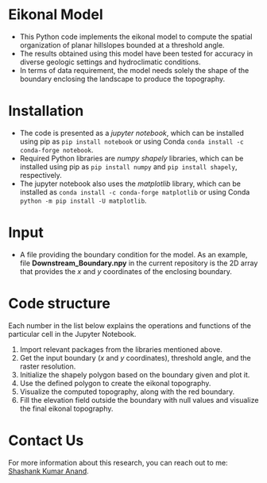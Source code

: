 # Eikonal Model

- This Python code implements the eikonal model to compute the spatial organization of planar hillslopes bounded at a threshold angle.
- The results obtained using this model have been tested for accuracy in diverse geologic settings and hydroclimatic conditions.
- In terms of data requirement, the model needs solely the shape of the boundary enclosing the landscape to produce the topography.
  
# Installation

- The code is presented as a *jupyter notebook*, which can be installed using pip as `pip install notebook` or using Conda `conda install -c conda-forge notebook`.
- Required Python libraries are *numpy* *shapely* libraries, which can be installed using pip as `pip install numpy` and `pip install shapely`, respectively. 
- The jupyter notebook also uses the *matplotlib* library, which can be installed as `conda install -c conda-forge matplotlib` or using Conda `python -m pip install -U matplotlib`.

# Input
- A file providing the boundary condition for the model. As an example, file **Downstream_Boundary.npy** in the current repository is the 2D array that provides the *x* and *y* coordinates of the enclosing boundary.

# Code structure

Each number in the list below explains the operations and functions of the particular cell in the Jupyter Notebook.
1. Import relevant packages from the libraries mentioned above.
2. Get the input boundary (*x* and *y* coordinates), threshold angle, and the raster resolution. 
3. Initialize the shapely polygon based on the boundary given and plot it.
4. Use the defined polygon to create the eikonal topography.
5. Visualize the computed topography, along with the red boundary.
6. Fill the elevation field outside the boundary with null values and visualize the final eikonal topography.

# Contact Us

For more information about this research, you can reach out to me: [Shashank Kumar Anand](mailto:skanannd@princeton.edu?subject=[GitHub]%20Landscape%20Evolution%20Model%20(LEM)%20Numerical%20Solver). 
